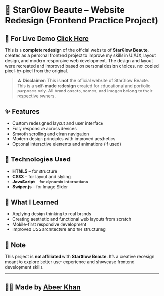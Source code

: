 # 🌟 StarGlow Beaute – Website Redesign (Frontend Practice Project)

## 🔗 For Live Demo <a href="https://abeerlala.github.io/StarGlow-Beaute-Redesign" target="_blank">Click Here</a>

This is a **complete redesign** of the official website of **StarGlow Beaute**, created as a personal frontend project to improve my skills in UI/UX, layout design, and modern responsive web development. The design and layout were recreated and improved based on personal design choices, not copied pixel-by-pixel from the original.

> ⚠️ **Disclaimer**: This is **not** the official website of StarGlow Beaute. This is a **self-made redesign** created for educational and portfolio purposes only. All brand assets, names, and images belong to their respective owners.

## ✨ Features

- Custom redesigned layout and user interface
- Fully responsive across devices
- Smooth scrolling and clean navigation
- Modern design principles with improved aesthetics
- Optional interactive elements and animations (if used)

## 🚀 Technologies Used

- **HTML5** – for structure
- **CSS3** – for layout and styling
- **JavaScript** – for dynamic interactions
- **Swiper.js** - for Image Slider

## 🧠 What I Learned

- Applying design thinking to real brands
- Creating aesthetic and functional web layouts from scratch
- Mobile-first responsive development
- Improved CSS architecture and file structuring

## 📌 Note

This project is **not affiliated** with **StarGlow Beaute**. It’s a creative redesign meant to explore better user experience and showcase frontend development skills.

---

## 🧑‍💻 Made by [Abeer Khan](https://www.mabeerkhan.com)
